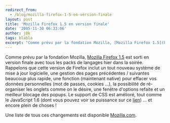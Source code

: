 ```yaml
---
redirect_from:
  - /blog/mozilla-firefox-1-5-en-version-finale
layout: post
title: 'Mozilla Firefox 1.5 en version finale'
date: '2005-11-30 06:33:06'
author: j0k
tags: blabla
excerpt: "Comme prévu par la fondation Mozilla, [Mozilla Firefox 1.5](http://releases.mozilla.org/pub/mozilla.org/firefox/releases/1.5/) est sorti en version finale avec tous les packs de langages hier dans la soirée.     \nRappelons que cette version de Firefox inclut un tout nouveau système de mise à jour logicielle, une gestion des pages précédentes / suivantes      …"
---
```


Comme prévu par la fondation Mozilla, [Mozilla Firefox 1.5](http://releases.mozilla.org/pub/mozilla.org/firefox/releases/1.5/) est sorti en version finale avec tous les packs de langages hier dans la soirée.
Rappelons que cette version de Firefox inclut un tout nouveau système de mise à jour logicielle, une gestion des pages précédentes / suivantes beaucoup plus rapide, une fonction (maintenant native) pour effacer vos données personnelles (mot de passes, cookies ...), la possibilité de ré-organiser les onglets comme on le désire, une fenêtre d'options refaite et un meilleur blocage des popups. Le support de CSS est amélioré, tout comme le JavaScript 1.6 (dont vous pouvez voir se puissance sur ce [lien](http://www.abrahamjoffe.com.au/ben/canvascape/)) ... et encore plein de choses !

Une liste de tous ces changements est disponible [Mozilla.com](http://www.mozilla.com/firefox/releases/1.5.html).

